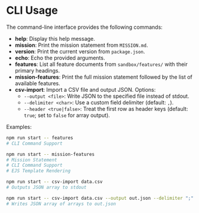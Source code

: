 # CLI Usage

The command-line interface provides the following commands:

- **help**: Display this help message.
- **mission**: Print the mission statement from `MISSION.md`.
- **version**: Print the current version from `package.json`.
- **echo**: Echo the provided arguments.
- **features**: List all feature documents from `sandbox/features/` with their primary headings.
- **mission-features**: Print the full mission statement followed by the list of available features.
- **csv-import**: Import a CSV file and output JSON. Options:
  - `--output <file>`: Write JSON to the specified file instead of stdout.
  - `--delimiter <char>`: Use a custom field delimiter (default: `,`).
  - `--header <true|false>`: Treat the first row as header keys (default: `true`; set to `false` for array output).

Examples:

```bash
npm run start -- features
# CLI Command Support
```

```bash
npm run start -- mission-features
# Mission Statement
# CLI Command Support
# EJS Template Rendering
```

```bash
npm run start -- csv-import data.csv
# Outputs JSON array to stdout
```

```bash
npm run start -- csv-import data.csv --output out.json --delimiter ";" --header false
# Writes JSON array of arrays to out.json
```